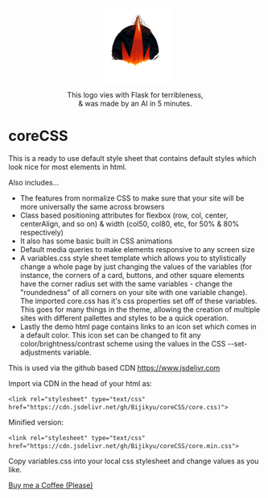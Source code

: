 <p align="center" >
  <img height='150' width='150' src="https://github.com/Bijikyu/staticAssetsSmall/blob/main/logos/core-logo-min.png?raw=true" />
</p>
<p align="center" >
<caption>This logo vies with Flask for terribleness, <br> & was made by an AI in 5 minutes. </caption>
</p>

# coreCSS

This is a ready to use default style sheet that contains default styles which look nice for most elements in html. 

Also includes...
* The features from normalize CSS to make sure that your site will be more universally the same across browsers
* Class based positioning attributes for flexbox (row, col, center, centerAlign, and so on) & width (col50, col80, etc, for 50% & 80% respectively)
* It also has some basic built in CSS animations
* Default media queries to make elements responsive to any screen size
* A variables.css style sheet template which allows you to stylistically change a whole page by just changing the values of the variables (for instance, the corners of a card, 
buttons, and other square elements have the corner radius set with the same variables - change the "roundedness" of all corners on your site with one variable change).
The imported core.css has it's css properties set off of these variables. This goes for many things in the theme, allowing 
the creation of multiple sites with different pallettes and styles to be a quick operation.
* Lastly the demo html page contains links to an icon set which comes in a default color. This icon set 
can be changed to fit any color/brightness/contrast scheme using the values in the CSS --set-adjustments variable.

This is used via the github based CDN https://www.jsdelivr.com

Import via CDN in the head of your html as:
```
<link rel="stylesheet" type="text/css" href="https://cdn.jsdelivr.net/gh/Bijikyu/coreCSS/core.css)">
```

Minified version:
```
<link rel="stylesheet" type="text/css" href="https://cdn.jsdelivr.net/gh/Bijikyu/coreCSS/core.min.css">
```

Copy variables.css into your local css stylesheet and change values as you like.

<a href="https://www.buymeacoffee.com/bijikyu" target="_blank">Buy me a Coffee (Please)</a>
